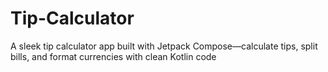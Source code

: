 # Tip-Calculator
A sleek tip calculator app built with Jetpack Compose—calculate tips, split bills, and format currencies with clean Kotlin code
